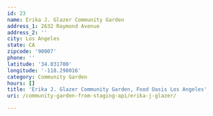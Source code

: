 ```yaml
---
id: 23
name: Erika J. Glazer Community Garden
address_1: 2632 Raymond Avenue
address_2: ''
city: Los Angeles
state: CA
zipcode: '90007'
phone: ''
latitude: '34.031700'
longitude: '-118.298016'
category: Community Garden
hours: []
title: 'Erika J. Glazer Community Garden, Food Oasis Los Angeles'
uri: /community-garden-from-staging-api/erika-j-glazer/

---
```

